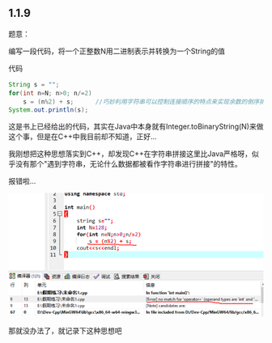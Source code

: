 ## 1.1.9

题意：

编写一段代码，将一个正整数N用二进制表示并转换为一个String的值



代码

```Java
String s = "";
for(int n=N; n>0; n/=2)		
    s = (n%2) + s;		//巧妙利用字符串可以控制连接顺序的特点来实现余数的倒序排列
System.out.println(s);
```



这是书上已经给出的代码，其实在Java中本身就有Integer.toBinaryString(N)来做这个事，但是在C++中我目前却不知道，正好...

我刚想把这种思想落实到C++，却发现C++在字符串拼接这里比Java严格呀，似乎没有那个"遇到字符串，无论什么数据都被看作字符串进行拼接"的特性。

报错啦...

![image-20210207091109587](https://raw.githubusercontent.com/Rainiwalk/Rain_image/main/20210207091109.png)



那就没办法了，就记录下这种思想吧